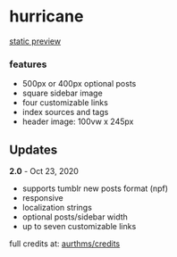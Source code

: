 <h1>
hurricane
</h1>

<p>
<a href="//atpreviews.tumblr.com/preview/hurricane">static preview</a>
</p>

<h3>
features
</h3>
<ul>
<li>500px or 400px optional posts</li>
<li>square sidebar image</li>
<li>four customizable links</li>
<li>index sources and tags</li>
<li>header image: 100vw x 245px</li>
</ul>

<h2>
Updates
</h2>

<p>
<b>2.0</b> - Oct 23, 2020
</p>

<ul>
<li>supports tumblr new posts format (npf)</li>
<li>responsive</li>
<li>localization strings</li>
<li>optional posts/sidebar width</li>
<li>up to seven customizable links</li>
</ul>

<p>
full credits at: 
<a href="https://aurthms.tumblr.com/credits" rel="nofollow">aurthms/credits</a>
</p>
